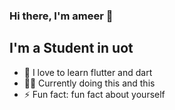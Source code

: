 ### Hi there, I'm ameer 👋

## I'm a Student in uot 

- 🌱 I love to learn flutter and dart  
- 👨‍🏫 Currently doing this and this
- ⚡ Fun fact: fun fact about yourself
